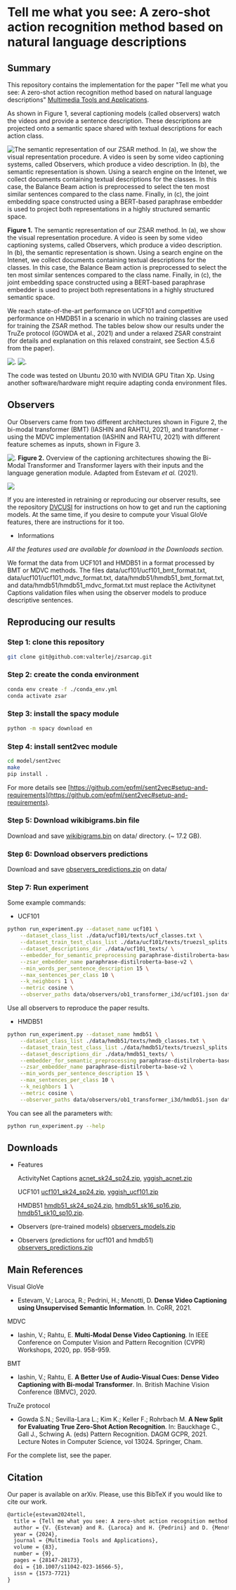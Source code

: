 # **Tell me what you see: A zero-shot action recognition method based on natural language descriptions**

## **Summary**

This repository contains the implementation for the paper "Tell me what you see: A zero-shot action recognition method based on natural language descriptions" [Multimedia Tools and Applications](https://doi.org/10.1007/s11042-023-16566-5).

As shown in Figure 1, several captioning models (called observers) watch the videos and provide a sentence description. These descriptions are projected onto a semantic space shared with textual descriptions for each action class.


![The semantic representation of our ZSAR method. In (a), we show the visual representation procedure. A video is seen by some video captioning systems, called Observers, which produce a video description. In (b), the semantic representation is shown. Using a search engine on the Intenet, we collect documents containing textual descriptions for the classes. In this case, the Balance Beam action is preprocessed to select the ten most similar sentences compared to the class name. Finally, in (c), the joint embedding space constructed using a BERT-based paraphrase embedder is used to project both representations in a highly structured semantic space.](./images/figure1.png)

**Figure 1.** The semantic representation of our ZSAR method. In (a), we show the visual representation procedure. A video is seen by some video captioning systems, called Observers, which produce a video description. In (b), the semantic representation is shown. Using a search engine on the Intenet, we collect documents containing textual descriptions for the classes. In this case, the Balance Beam action is preprocessed to select the ten most similar sentences compared to the class name. Finally, in (c), the joint embedding space constructed using a BERT-based paraphrase embedder is used to project both representations in a highly structured semantic space.

We reach state-of-the-art performance on UCF101 and competitive performance on HMDB51 in a scenario in which no training classes are used for training the ZSAR method. The tables below show our results under the TruZe protocol (GOWDA et al., 2021) and under a relaxed ZSAR constraint (for details and explanation on this relaxed constraint, see Section 4.5.6 from the paper).

![.](./images/table3.png)
![.](./images/table7.png)


The code was tested on Ubuntu 20.10 with NVIDIA GPU Titan Xp. Using another software/hardware might require adapting conda environment files.


## **Observers**

Our Observers came from two different architectures shown in Figure 2, the bi-modal transformer (BMT) (IASHIN and RAHTU, 2021), and transformer - using the MDVC implementation (IASHIN and RAHTU, 2021) with different feature schemes as inputs, shown in Figure 3.


![.](./images/figure2.png)
**Figure 2.** Overview of the captioning architectures showing the Bi-Modal Transformer and Transformer layers with their inputs and the language generation module. Adapted from Estevam *et al.* (2021).

![](./images/figure3.png)

If you are interested in retraining or reproducing our observer results, see the repository [DVCUSI](https://github.com/valterlej/dvcusi) for instructions on how to get and run the captioning models. At the same time, if you desire to compute your Visual GloVe features, there are instructions for it too.

+ Informations

*All the features used are available for download in the Downloads section.*

We format the data from UCF101 and HMDB51 in a format processed by BMT or MDVC methods. The files data/ucf101/ucf101_bmt_format.txt, data/ucf101/ucf101_mdvc_format.txt, data/hmdb51/hmdb51_bmt_format.txt, and data/hmdb51/hmdb51_mdvc_format.txt must replace the Activitynet Captions validation files when using the observer models to produce descriptive sentences.


## Reproducing our results

### Step 1: clone this repository

```bash
git clone git@github.com:valterlej/zsarcap.git
```

### Step 2: create the conda environment

```bash
conda env create -f ./conda_env.yml
conda activate zsar
```

### Step 3: install the spacy module

```bash
python -m spacy download en
```

### Step 4: install sent2vec module

```bash
cd model/sent2vec
make
pip install .
```

For more details see [https://github.com/epfml/sent2vec#setup-and-requirements](https://github.com/epfml/sent2vec#setup-and-requirements).

### Step 5: Download wikibigrams.bin file

Download and save [wikibigrams.bin](https://1drv.ms/u/s!Atd3eVywQZMJgxxSzJTJH7KKPAba?e=KTDDkw) on data/ directory. (~ 17.2 GB).


### Step 6: Download observers predictions

Download and save [observers_predictions.zip](https://1drv.ms/u/s!Atd3eVywQZMJgwskSqSeyLAp-TWk?e=atR1dz) on data/


### Step 7: Run experiment

Some example commands:

- UCF101
```bash
python run_experiment.py --dataset_name ucf101 \
    --dataset_class_list ./data/ucf101/texts/ucf_classes.txt \
    --dataset_train_test_class_list ./data/ucf101/texts/truezsl_splits.json \
    --dataset_descriptions_dir ./data/ucf101_texts/ \
    --embedder_for_semantic_preprocessing paraphrase-distilroberta-base-v2 \
    --zsar_embedder_name paraphrase-distilroberta-base-v2 \
    --min_words_per_sentence_description 15 \
    --max_sentences_per_class 10 \
    --k_neighbors 1 \
    --metric cosine \
    --observer_paths data/observers/ob1_transformer_i3d/ucf101.json data/observers/ob2_bmt_i3d_vggish/ucf101.json data/observers/ob3_transformer_i3dvisglove/ucf101.json
```

Use all observers to reproduce the paper results.


- HMDB51
```bash
python run_experiment.py --dataset_name hmdb51 \
    --dataset_class_list ./data/hmdb51/texts/hmdb_classes.txt \
    --dataset_train_test_class_list ./data/hmdb51/texts/truezsl_splits.json \
    --dataset_descriptions_dir ./data/hmdb51_texts/ \
    --embedder_for_semantic_preprocessing paraphrase-distilroberta-base-v2 \
    --zsar_embedder_name paraphrase-distilroberta-base-v2 \
    --min_words_per_sentence_description 15 \
    --max_sentences_per_class 10 \
    --k_neighbors 1 \
    --metric cosine \
    --observer_paths data/observers/ob1_transformer_i3d/hmdb51.json data/observers/ob1_transformer_i3d/hmdb51_sk16_sp16.json data/observers/ob1_transformer_i3d/hmdb51_sk10_sp10.json
```

You can see all the parameters with:

```bash
python run_experiment.py --help
```


## **Downloads** 

- Features
  
  ActivityNet Captions [acnet_sk24_sp24.zip](https://1drv.ms/u/s!Atd3eVywQZMJgwosUduU8lNKc3fW?e=hTElJU), [vggish_acnet.zip](https://1drv.ms/u/s!Atd3eVywQZMJgx2cYZmIIIIO6lKJ?e=084mlI)
  
  UCF101 [ucf101_sk24_sp24.zip](https://1drv.ms/u/s!Atd3eVywQZMJgwin4kaU9DW9qCCZ?e=L6hI57), [vggish_ucf101.zip](https://1drv.ms/u/s!Atd3eVywQZMJgx6aJrjhQpY4HaON?e=jh52uP)

  HMDB51 [hmdb51_sk24_sp24.zip](https://1drv.ms/u/s!Atd3eVywQZMJgwfw4Mtu0oTAx6ng?e=5ldabW), [hmdb51_sk16_sp16.zip](https://1drv.ms/u/s!Atd3eVywQZMJgwWXdzT6T04caEZH?e=XVbexn), [hmdb51_sk10_sp10.zip](https://1drv.ms/u/s!Atd3eVywQZMJgwQDJNNRZS8GIXQt?e=dheuba).
  
- Observers (pre-trained models) [observers_models.zip](https://1drv.ms/u/s!Atd3eVywQZMJgxu2u38QkaZR1t-I?e=MKtXsH)
- Observers (predictions for ucf101 and hmdb51) [observers_predictions.zip](https://1drv.ms/u/s!Atd3eVywQZMJgwskSqSeyLAp-TWk?e=atR1dz)


## **Main References**

Visual GloVe
- Estevam, V.; Laroca, R.; Pedrini, H.; Menotti, D. **Dense Video Captioning using Unsupervised Semantic Information**. In. CoRR, 2021.

MDVC
- Iashin, V.; Rahtu, E. **Multi-Modal Dense Video Captioning**. In IEEE Conference on Computer Vision and Pattern Recognition (CVPR) Workshops, 2020, pp. 958-959.

BMT
- Iashin, V.; Rahtu, E. **A Better Use of Audio-Visual Cues: Dense Video Captioning with Bi-modal Transformer**. In. British Machine Vision Conference (BMVC), 2020.

TruZe protocol
- Gowda S.N.; Sevilla-Lara L.; Kim K.; Keller F.; Rohrbach M. **A New Split for Evaluating True Zero-Shot Action Recognition**. In: Bauckhage C., Gall J., Schwing A. (eds) Pattern Recognition. DAGM GCPR, 2021. Lecture Notes in Computer Science, vol 13024. Springer, Cham.

For the complete list, see the paper.

## **Citation**

Our paper is available on arXiv. Please, use this BibTeX if you would like to cite our work.

```latex
@article{estevam2024tell,
  title = {Tell me what you see: A zero-shot action recognition method based on natural language descriptions},
  author = {V. {Estevam} and R. {Laroca} and H. {Pedrini} and D. {Menotti}},
  year = {2024},
  journal = {Multimedia Tools and Applications},
  volume = {83},
  number = {9},
  pages = {28147-28173},
  doi = {10.1007/s11042-023-16566-5},
  issn = {1573-7721}
}
```
